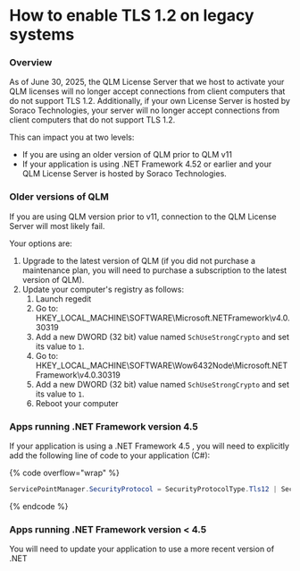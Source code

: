 # How to enable TLS 1.2 on legacy systems

### Overview

As of June 30, 2025, the QLM License Server that we host to activate your QLM licenses will no longer accept connections from client computers that do not support TLS 1.2. Additionally, if your own License Server is hosted by Soraco Technologies, your server will no longer accept connections from client computers that do not support TLS 1.2.

This can impact you at two levels:

* If you are using an older version of QLM prior to QLM v11
* If your application is using .NET Framework 4.52 or earlier and your QLM License Server is hosted by Soraco Technologies.

### Older versions of QLM

If you are using QLM version prior to v11, connection to the QLM License Server will most likely fail.&#x20;

Your options are:

1. Upgrade to the latest version of QLM (if you did not purchase a maintenance plan, you will need to purchase a subscription to the latest version of QLM).
2. Update your computer's registry as follows:
   1. Launch regedit
   2. Go to: HKEY\_LOCAL\_MACHINE\SOFTWARE\Microsoft.NETFramework\v4.0.30319
   3. Add a new DWORD (32 bit) value named `SchUseStrongCrypto` and set its value to `1`.
   4. Go to: HKEY\_LOCAL\_MACHINE\SOFTWARE\Wow6432Node\Microsoft.NETFramework\v4.0.30319
   5. Add a new DWORD (32 bit) value named `SchUseStrongCrypto` and set its value to `1`.
   6. Reboot your computer

### Apps running .NET Framework version 4.5

If your application is using a .NET Framework 4.5 , you will need to explicitly add the following line of code to your application (C#):

{% code overflow="wrap" %}
```csharp
ServicePointManager.SecurityProtocol = SecurityProtocolType.Tls12 | SecurityProtocolType.Tls11 | SecurityProtocolType.Tls;
```
{% endcode %}

### Apps running .NET Framework version < 4.5

You will need to update your application to use a more recent version of .NET





